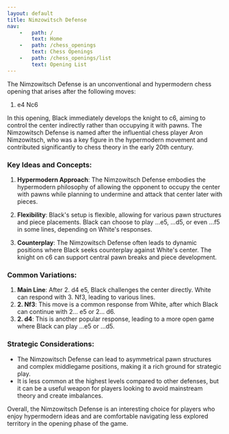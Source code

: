 ```yaml
---
layout: default
title: Nimzowitsch Defense
nav:
    -   path: /
        text: Home
    -   path: /chess_openings
        text: Chess Openings
    -   path: /chess_openings/list
        text: Opening List
---
```


The Nimzowitsch Defense is an unconventional and hypermodern chess opening that arises after the following moves:

1. e4 Nc6

In this opening, Black immediately develops the knight to c6, aiming to control the center indirectly rather than occupying it with pawns. The Nimzowitsch Defense is named after the influential chess player Aron Nimzowitsch, who was a key figure in the hypermodern movement and contributed significantly to chess theory in the early 20th century.

### Key Ideas and Concepts:

1. **Hypermodern Approach**: The Nimzowitsch Defense embodies the hypermodern philosophy of allowing the opponent to occupy the center with pawns while planning to undermine and attack that center later with pieces.

2. **Flexibility**: Black's setup is flexible, allowing for various pawn structures and piece placements. Black can choose to play ...e5, ...d5, or even ...f5 in some lines, depending on White's responses.

3. **Counterplay**: The Nimzowitsch Defense often leads to dynamic positions where Black seeks counterplay against White's center. The knight on c6 can support central pawn breaks and piece development.

### Common Variations:

1. **Main Line**: After 2. d4 e5, Black challenges the center directly. White can respond with 3. Nf3, leading to various lines.
2. **2. Nf3**: This move is a common response from White, after which Black can continue with 2... e5 or 2... d6.
3. **2. d4**: This is another popular response, leading to a more open game where Black can play ...e5 or ...d5.

### Strategic Considerations:

- The Nimzowitsch Defense can lead to asymmetrical pawn structures and complex middlegame positions, making it a rich ground for strategic play.
- It is less common at the highest levels compared to other defenses, but it can be a useful weapon for players looking to avoid mainstream theory and create imbalances.

Overall, the Nimzowitsch Defense is an interesting choice for players who enjoy hypermodern ideas and are comfortable navigating less explored territory in the opening phase of the game.